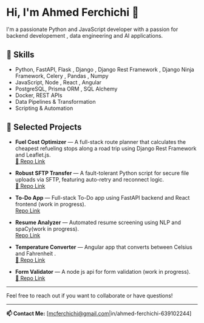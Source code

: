 # Hi, I'm Ahmed Ferchichi 👋

I'm a passionate Python and JavaScript developer with a passion for backend developement , data engineering and  AI applications.

## 🚀 Skills

- Python, FastAPI, Flask  , Django , Django Rest Framework , Django Ninja Framework, Celery , Pandas , Numpy 
- JavaScript, Node , React  , Angular
- PostgreSQL, Prisma ORM , SQL Alchemy 
- Docker, REST APIs  
- Data Pipelines & Transformation
- Scripting & Automation   

## 📂 Selected Projects
- **Fuel Cost Optimizer** — A full-stack route planner that calculates the cheapest refueling stops along a road trip using Django Rest Framework and Leaflet.js.  
  [🔗 Repo Link](https://github.com/AhmedFerchich-i/fuel-cost-optimizer)
  
- **Robust SFTP Transfer** — A fault-tolerant Python script for secure file uploads via SFTP, featuring auto-retry and reconnect logic.  
  [🔗 Repo Link](https://github.com/AhmedFerchich-i/Robust-Sftp-Transfer)

- **To-Do App** — Full-stack To-Do app using FastAPI backend and React frontend (work in progress).  
  [Repo Link](https://github.com/AhmedFerchich-i/to-do-app-react-fastapi-postgresql)

- **Resume Analyzer** — Automated resume screening using NLP and spaCy(work in progress).  
  [Repo Link](https://github.com/AhmedFerchich-i/ai-powered-resume-review-)

- **Temperature Converter** — Angular app that converts between Celsius and  Fahrenheit .  
  [🔗 Repo Link](https://github.com/AhmedFerchich-i/temperature-converter-angular)
- **Form Validator** — A node js  api for  form validation (work in progress).  
  [🔗 Repo Link](https://github.com/AhmedFerchich-i/form-validator)


---

Feel free to reach out if you want to collaborate or have questions!

---

**📫 Contact Me:** [mcferchichi@gmail.com|in/ahmed-ferchichi-639102244]
